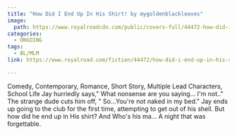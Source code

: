 ```yaml
---
title: "How Did I End Up In His Shirt! by mygoldenblackleaves"
image:
  path: https://www.royalroadcdn.com/public/covers-full/44472-how-did-i-end-up-in-his-shirt.jpg
categories:
  - ONGOING
tags:
  - BL/MLM
link: https://www.royalroad.com/fiction/44472/how-did-i-end-up-in-his-shirt

---
```

Comedy, Contemporary, Romance, Short Story, Multiple Lead Characters, School Life
Jay hurriedly says," What nonsense are you saying... I'm not.."
The strange dude cuts him off, " So...You're not naked in my bed."
Jay ends up going to the club for the first time, attempting to get out of his shell. But how did he end up in His shirt? And Who's his ma…
A night that was forgettable.

